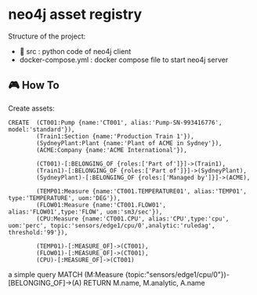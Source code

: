 # neo4j asset registry

Structure of the project:
* 📁 src : python code of neo4j client
* docker-compose.yml : docker compose file to start neo4j server

## 🎮 How To

Create assets:

    CREATE  (CT001:Pump {name:'CT001', alias:'Pump-SN-993416776', model:'standard'}),
            (Train1:Section {name:'Production Train 1'}),
            (SydneyPlant:Plant {name:'Plant of ACME in Sydney'}),
            (ACME:Company {name:'ACME International'}),

            (CT001)-[:BELONGING_OF {roles:['Part of']}]->(Train1), 
            (Train1)-[:BELONGING_OF {roles:['Part of']}]->(SydneyPlant), 
            (SydneyPlant)-[:BELONGING_OF {roles:['Managed by']}]->(ACME),

            (TEMP01:Measure {name:'CT001.TEMPERATURE01', alias:'TEMP01', type:'TEMPERATURE', uom:'DEG'}),
            (FLOW01:Measure {name:'CT001.FLOW01', alias:'FLOW01',type:'FLOW', uom:'sm3/sec'}),
            (CPU:Measure {name:'CT001.CPU', alias:'CPU',type:'cpu', uom:'perc', topic:'sensors/edge1/cpu/0',analytic:'ruledag', threshold:'99'}),

            (TEMP01)-[:MEASURE_OF]->(CT001),
            (FLOW01)-[:MEASURE_OF]->(CT001),
            (CPU)-[:MEASURE_OF]->(CT001)

a simple query
        MATCH (M:Measure {topic:"sensors/edge1/cpu/0"})-[BELONGING_OF]->(A) RETURN M.name, M.analytic, A.name